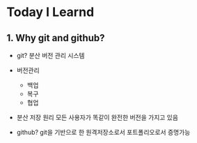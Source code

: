 # Today I Learnd

## 1. Why git and github?

- git?
분산 버전 관리 시스템

- 버전관리
    - 백업
    - 복구
    - 협업

- 분산 저장 원리
모든 사용자가 똑같이 완전한 버전을 가지고 있음

- github?
git을 기반으로 한 원격저장소로서 포트폴리오로서 증명가능 